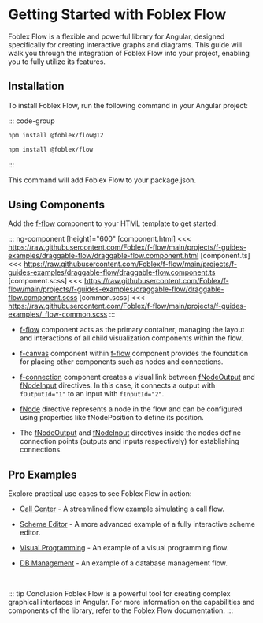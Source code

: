 ﻿# Getting Started with Foblex Flow

Foblex Flow is a flexible and powerful library for Angular, designed specifically for creating interactive graphs and diagrams. 
This guide will walk you through the integration of Foblex Flow into your project, enabling you to fully utilize its features.

## Installation

To install Foblex Flow, run the following command in your Angular project:

::: code-group

```sh [v12+]
npm install @foblex/flow@12
```

```sh [v16+]
npm install @foblex/flow
```

:::

This command will add Foblex Flow to your package.json.

## Using Components

Add the [f-flow](f-flow-component) component to your HTML template to get started:

::: ng-component <draggable-flow></draggable-flow> [height]="600"
[component.html] <<< https://raw.githubusercontent.com/Foblex/f-flow/main/projects/f-guides-examples/draggable-flow/draggable-flow.component.html
[component.ts] <<< https://raw.githubusercontent.com/Foblex/f-flow/main/projects/f-guides-examples/draggable-flow/draggable-flow.component.ts
[component.scss] <<< https://raw.githubusercontent.com/Foblex/f-flow/main/projects/f-guides-examples/draggable-flow/draggable-flow.component.scss
[common.scss] <<< https://raw.githubusercontent.com/Foblex/f-flow/main/projects/f-guides-examples/_flow-common.scss
:::

- [f-flow](f-flow-component) component acts as the primary container, managing the layout and interactions of all child visualization components within the flow.

- [f-canvas](f-canvas-component) component within [f-flow](f-flow-component) component provides the foundation for placing other components such as nodes and connections.

- [f-connection](f-connection-component) component creates a visual link between [fNodeOutput](f-node-output-directive) and [fNodeInput](f-node-input-directive) directives. In this case, it connects a output with `fOutputId="1"` to an input with `fInputId="2"`.

- [fNode](f-node-directive) directive represents a node in the flow and can be configured using properties like fNodePosition to define its position.

- The [fNodeOutput](f-node-output-directive) and [fNodeInput](f-node-input-directive) directives inside the nodes define connection points (outputs and inputs respectively) for establishing connections.

## Pro Examples

Explore practical use cases to see Foblex Flow in action:

- [Call Center](https://github.com/Foblex/f-flow-example) - A streamlined flow example simulating a call flow.

- [Scheme Editor](https://github.com/Foblex/f-scheme-editor) - A more advanced example of a fully interactive scheme editor.

- [Visual Programming](./examples/f-visual-programming-flow/) - An example of a visual programming flow.

- [DB Management](./examples/f-db-management-flow/) - An example of a database management flow.

<br>

::: tip Conclusion
Foblex Flow is a powerful tool for creating complex graphical interfaces in Angular. For more information on the capabilities and components of the library, refer to the Foblex Flow documentation.
:::
